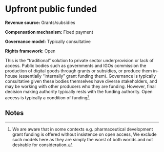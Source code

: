 # Upfront public funded

**Revenue source:** Grants/subsidies

**Compensation mechanism:** Fixed payment

**Governance model:** Typically consultative

**Rights framework**: Open

This is the “traditional” solution to private sector underprovision or lack of access. Public bodies such as governments and IGOs commission the production of digital goods through grants or subsidies, or produce them in-house (essentially “internally” grant funding them). Governance is typically consultative given these bodies themselves have diverse stakeholders, and may be working with other producers who they are funding. However, final decision making authority typically rests with the funding authority. Open access is typically a condition of funding[^1].


## Notes

[^1]:
     We are aware that in some contexts e.g. pharmaceutical development grant funding is offered without insistence on open access, We exclude such models here as they are simply the worst of both worlds and not desirable for consideration.
